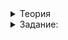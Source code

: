 <details>  
<summary>Теория</summary>  
<h1>Константные методы</h1>

<p>Если попробовать объявить объект поисковой системы константным, ничего не выйдет:</p>

<pre><code class="language-cpp">int main() {
		const SearchServer search_server = CreateSearchServer();
	
		const string query = ReadLine();
		for (auto [document_id, relevance] : search_server.FindTopDocuments(query)) {
		// error: passing 'const SearchServer' as 'this' argument discards qualifiers
				cout &lt;&lt; &quot;{ document_id = &quot; &lt;&lt; document_id &lt;&lt; &quot;, relevance = &quot; &lt;&lt; relevance &lt;&lt; &quot; }&quot; &lt;&lt; endl;
		}
}
</code></pre>

<p>Вызвать <code>FindTopDocuments</code> для константного объекта <code>search_server</code> нельзя. Аналогичная ошибка выскочит, если вызвать, например, <code>push_back</code> от константного вектора. Он константный, его не меняют.</p>

<p>Почему компилятор решил, что <code>FindTopDocuments</code> изменит объект, непонятно. Ведь метод <code>size</code> для константного объекта вызвать можно. Время разобраться, как сделать то же в классе.</p>

<p>Ответ логичен и запутан. Методы, не меняющие объект, в контексте которого вызваны, нужно помечать константными. Чтобы стало понятнее, посмотрите на метод <code>FindTopDocuments</code>:</p>

<pre><code class="language-cpp">class SearchServer {
public:
		void SetStopWords(const string&amp; text) { /* ... */ }

		void AddDocument(int document_id, const string&amp; document) { /* ... */ }

		vector&lt;Document&gt; FindTopDocuments(const string&amp; query) const /* ВНИМАНИЕ СЮДА! */ {
				auto matched_documents = FindAllDocuments(query);
				
				sort(matched_documents.begin(), matched_documents.end(), HasDocumentGreaterRelevance);
				if (matched_documents.size() &gt; MAX_RESULT_DOCUMENT_COUNT) {
					matched_documents.resize(MAX_RESULT_DOCUMENT_COUNT);
				}
				return matched_documents;
		}

private:
		map&lt;string, set&lt;int&gt;&gt; word_to_documents_;
    set&lt;string&gt; stop_words_;

		vector&lt;string&gt; SplitIntoWordsNoStop(const string&amp; text) { /* ... */ }

		vector&lt;Document&gt; FindAllDocuments(const string&amp; query) { /* ... */ }
};
</code></pre>

<p>В заголовок метода <code>FindTopDocuments</code> добавлено слово <code>const</code> — между списком параметров и телом метода. В итоге:</p>

<ol>
<li>Поля класса при обращении к ним в теле метода стали константными. Изменить их не получится. С <code>FindTopDocuments</code> таких проблем нет, так как в нём нет обращения к полям напрямую.</li>
<li>Из этого метода нельзя вызывать неконстантные методы, так что <code>FindAllDocuments</code> тоже придётся поправить.</li>
<li>Константный метод <code>FindTopDocuments</code> теперь можно вызвать для константного объекта.</li>
</ol>
</details> 

<details>  
<summary>Задание:</summary>  
<p>Сделайте константной переменную, в которую сохраняется результат вызова <code>CreateSearchServer</code>. Чтобы код продолжал компилироваться, пометьте константными все методы, не меняющие поля.</p>

<h3>Подсказка</h3>

<p>Если видите ошибку <code>passing 'const SearchServer' as 'this' argument discards qualifiers</code>, значит, вы вызвали неконстантный ****метод там, где это запрещено: в константном методе или для константного объекта.</p>

<p>Если ошибка другая — <code>discards qualifiers</code> для иного объекта или <code>no matching function for call</code> —  скорее всего, вы перестарались и пометили константным метод, который не должен им быть.</p>

</details>

